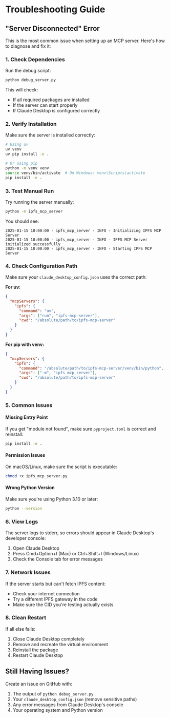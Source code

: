 # Troubleshooting Guide

## "Server Disconnected" Error

This is the most common issue when setting up an MCP server. Here's how to diagnose and fix it:

### 1. Check Dependencies

Run the debug script:
```bash
python debug_server.py
```

This will check:
- If all required packages are installed
- If the server can start properly
- If Claude Desktop is configured correctly

### 2. Verify Installation

Make sure the server is installed correctly:
```bash
# Using uv
uv venv
uv pip install -e .

# Or using pip
python -m venv venv
source venv/bin/activate  # On Windows: venv\Scripts\activate
pip install -e .
```

### 3. Test Manual Run

Try running the server manually:
```bash
python -m ipfs_mcp_server
```

You should see:
```
2025-01-15 10:00:00 - ipfs_mcp_server - INFO - Initializing IPFS MCP Server
2025-01-15 10:00:00 - ipfs_mcp_server - INFO - IPFS MCP Server initialized successfully
2025-01-15 10:00:00 - ipfs_mcp_server - INFO - Starting IPFS MCP Server
```

### 4. Check Configuration Path

Make sure your `claude_desktop_config.json` uses the correct path:

**For uv:**
```json
{
  "mcpServers": {
    "ipfs": {
      "command": "uv",
      "args": ["run", "ipfs-mcp-server"],
      "cwd": "/absolute/path/to/ipfs-mcp-server"
    }
  }
}
```

**For pip with venv:**
```json
{
  "mcpServers": {
    "ipfs": {
      "command": "/absolute/path/to/ipfs-mcp-server/venv/bin/python",
      "args": ["-m", "ipfs_mcp_server"],
      "cwd": "/absolute/path/to/ipfs-mcp-server"
    }
  }
}
```

### 5. Common Issues

#### Missing Entry Point
If you get "module not found", make sure `pyproject.toml` is correct and reinstall:
```bash
pip install -e .
```

#### Permission Issues
On macOS/Linux, make sure the script is executable:
```bash
chmod +x ipfs_mcp_server.py
```

#### Wrong Python Version
Make sure you're using Python 3.10 or later:
```bash
python --version
```

### 6. View Logs

The server logs to stderr, so errors should appear in Claude Desktop's developer console:
1. Open Claude Desktop
2. Press Cmd+Option+I (Mac) or Ctrl+Shift+I (Windows/Linux)
3. Check the Console tab for error messages

### 7. Network Issues

If the server starts but can't fetch IPFS content:
- Check your internet connection
- Try a different IPFS gateway in the code
- Make sure the CID you're testing actually exists

### 8. Clean Restart

If all else fails:
1. Close Claude Desktop completely
2. Remove and recreate the virtual environment
3. Reinstall the package
4. Restart Claude Desktop

## Still Having Issues?

Create an issue on GitHub with:
1. The output of `python debug_server.py`
2. Your `claude_desktop_config.json` (remove sensitive paths)
3. Any error messages from Claude Desktop's console
4. Your operating system and Python version
